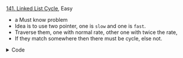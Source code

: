 [141. Linked List Cycle](https://leetcode.com/problems/linked-list-cycle/), Easy

- a Must know problem
- Idea is to use two pointer, one is `slow` and one is `fast`.
- Traverse them, one with normal rate, other one with twice the rate, 
- If they match somewhere then there must be cycle, else not.

<details> 
<summary> Code </summary>

```cpp

   bool hasCycle(ListNode *head) {
        if (!head) return false;
        auto s = head; 
        auto f = head;
        
        while (f -> next and f -> next -> next) {
            s = s -> next;
            f = f -> next -> next;
            
            if (s == f) return true;
        }
        return false;
        
    }
```
</details> 
